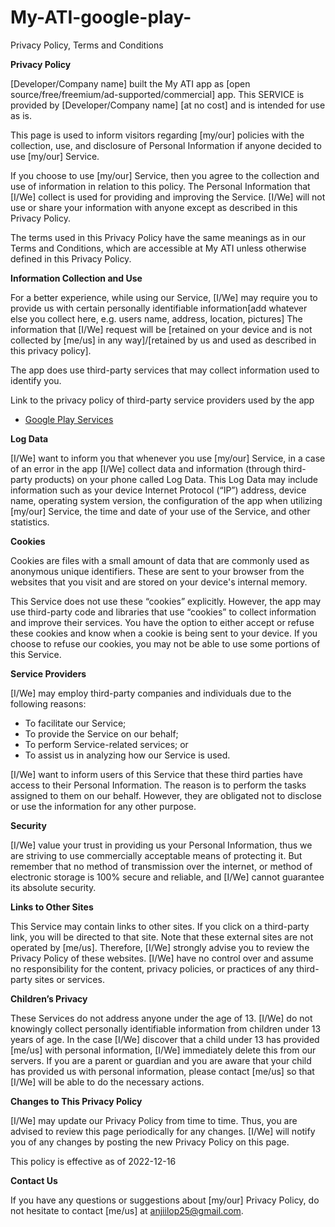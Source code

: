 # My-ATI-google-play-
Privacy Policy, Terms and Conditions

**<ya-tr-span data-index="155-0" data-translated="true" data-source-lang="en" data-target-lang="ru" data-value="Privacy Policy" data-translation="Политика конфиденциальности" data-ch="1" data-type="trSpan">Privacy Policy</ya-tr-span>**

<ya-tr-span data-index="156-0" data-translated="true" data-source-lang="en" data-target-lang="ru" data-value=" [Developer/Company name] built the My ATI app as [open source/free/freemium/ad-supported/commercial] app. " data-translation=" [Разработчик / Название компании] создал приложение My ATI как приложение [с открытым исходным кодом / бесплатное / бесплатное / с поддержкой рекламы / коммерческое]. " data-ch="0" data-type="trSpan">[Developer/Company name] built the My ATI app as [open source/free/freemium/ad-supported/commercial] app.</ya-tr-span> <ya-tr-span data-index="157-0" data-translated="true" data-source-lang="en" data-target-lang="ru" data-value="This SERVICE is provided by [Developer/Company name] [at no cost] and is intended for use as is. " data-translation="Эта УСЛУГА предоставляется [Разработчиком / названием компании] [бесплатно] и предназначена для использования как есть. " data-ch="0" data-type="trSpan">This SERVICE is provided by [Developer/Company name] [at no cost] and is intended for use as is.</ya-tr-span>

<ya-tr-span data-index="158-0" data-translated="true" data-source-lang="en" data-target-lang="ru" data-value=" This page is used to inform visitors regarding [my/our] policies with the collection, use, and disclosure of Personal Information if anyone decided to use [my/our] Service. " data-translation=" Эта страница используется для информирования посетителей о [моей / нашей] политике сбора, использования и раскрытия личной информации, если кто-либо решил воспользоваться [моей / нашей] услугой. " data-ch="0" data-type="trSpan">This page is used to inform visitors regarding [my/our] policies with the collection, use, and disclosure of Personal Information if anyone decided to use [my/our] Service.</ya-tr-span>

<ya-tr-span data-index="159-0" data-translated="true" data-source-lang="en" data-target-lang="ru" data-value=" If you choose to use [my/our] Service, then you agree to the collection and use of information in relation to this policy. " data-translation=" Если вы решите использовать [мой / наш] сервис, вы соглашаетесь на сбор и использование информации в соответствии с этой политикой. " data-ch="0" data-type="trSpan">If you choose to use [my/our] Service, then you agree to the collection and use of information in relation to this policy.</ya-tr-span> <ya-tr-span data-index="160-0" data-translated="true" data-source-lang="en" data-target-lang="ru" data-value="The Personal Information that [I/We] collect is used for providing and improving the Service. " data-translation="Личная информация, которую [я / мы] собираем, используется для предоставления и улучшения Сервиса. " data-ch="0" data-type="trSpan">The Personal Information that [I/We] collect is used for providing and improving the Service.</ya-tr-span> <ya-tr-span data-index="161-0" data-translated="true" data-source-lang="en" data-target-lang="ru" data-value="[I/We] will not use or share your information with anyone except as described in this Privacy Policy. " data-translation="[Я / мы] не будем использовать или передавать вашу информацию кому-либо, за исключением случаев, описанных в настоящей Политике конфиденциальности. " data-ch="0" data-type="trSpan">[I/We] will not use or share your information with anyone except as described in this Privacy Policy.</ya-tr-span>

<ya-tr-span data-index="162-0" data-translated="true" data-source-lang="en" data-target-lang="ru" data-value=" The terms used in this Privacy Policy have the same meanings as in our Terms and Conditions, which are accessible at My ATI unless otherwise defined in this Privacy Policy. " data-translation=" Термины, используемые в этой политике конфиденциальности, имеют те же значения, что и в наших Правилах и условиях, которые доступны на My ATI, если иное не определено в этой Политике конфиденциальности. " data-ch="0" data-type="trSpan">The terms used in this Privacy Policy have the same meanings as in our Terms and Conditions, which are accessible at My ATI unless otherwise defined in this Privacy Policy.</ya-tr-span>

**<ya-tr-span data-index="163-0" data-translated="true" data-source-lang="en" data-target-lang="ru" data-value="Information Collection and Use" data-translation="Сбор и использование информации" data-ch="0" data-type="trSpan">Information Collection and Use</ya-tr-span>**

<ya-tr-span data-index="164-0" data-translated="true" data-source-lang="en" data-target-lang="ru" data-value=" For a better experience, while using our Service, [I/We] may require you to provide us with certain personally identifiable information[add whatever else you collect here, e.g. users name, address, location, pictures] " data-translation=" Для улучшения работы при использовании нашего Сервиса [я / мы] можем потребовать от вас предоставить нам определенную личную информацию [добавьте сюда все остальное, что вы собираете, например, имя пользователя, адрес, местоположение, фотографии] " data-ch="0" data-type="trSpan">For a better experience, while using our Service, [I/We] may require you to provide us with certain personally identifiable information[add whatever else you collect here, e.g. users name, address, location, pictures]</ya-tr-span> <ya-tr-span data-index="165-0" data-translated="true" data-source-lang="en" data-target-lang="ru" data-value="The information that [I/We] request will be [retained on your device and is not collected by [me/us] in any way]/[retained by us and used as described in this privacy policy]. " data-translation="Информация, которую запрашивает [я / мы], будет [сохранена на вашем устройстве и не собирается [мной / нами] каким-либо образом] / [сохранена нами и используется, как описано в настоящей политике конфиденциальности]. " data-ch="0" data-type="trSpan">The information that [I/We] request will be [retained on your device and is not collected by [me/us] in any way]/[retained by us and used as described in this privacy policy].</ya-tr-span>

<ya-tr-span data-index="166-0" data-translated="true" data-source-lang="en" data-target-lang="ru" data-value=" The app does use third-party services that may collect information used to identify you. " data-translation=" Приложение использует сторонние сервисы, которые могут собирать информацию, используемую для вашей идентификации. " data-ch="0" data-type="trSpan">The app does use third-party services that may collect information used to identify you.</ya-tr-span>

<ya-tr-span data-index="167-0" data-translated="true" data-source-lang="en" data-target-lang="ru" data-value=" Link to the privacy policy of third-party service providers used by the app " data-translation=" Ссылка на политику конфиденциальности сторонних поставщиков услуг, используемых приложением " data-ch="0" data-type="trSpan">Link to the privacy policy of third-party service providers used by the app</ya-tr-span>

*   [<ya-tr-span data-index="168-0" data-translated="true" data-source-lang="en" data-target-lang="ru" data-value="Google Play Services" data-translation="Сервисы Google Play" data-ch="0" data-type="trSpan">Google Play Services</ya-tr-span>](https://www.google.com/policies/privacy/)

**<ya-tr-span data-index="169-0" data-translated="true" data-source-lang="en" data-target-lang="ru" data-value="Log Data" data-translation="Данные журнала" data-ch="0" data-type="trSpan">Log Data</ya-tr-span>**

<ya-tr-span data-index="170-0" data-translated="true" data-source-lang="en" data-target-lang="ru" data-value=" [I/We] want to inform you that whenever you use [my/our] Service, in a case of an error in the app [I/We] collect data and information (through third-party products) on your phone called Log Data." data-translation=" [Я / Мы] хотим сообщить вам, что всякий раз, когда вы используете [мой / наш] сервис, в случае ошибки в приложении [я / Мы] собираем данные и информацию (через сторонние продукты) на вашем телефоне, называемые данными журнала." data-ch="0" data-type="trSpan">[I/We] want to inform you that whenever you use [my/our] Service, in a case of an error in the app [I/We] collect data and information (through third-party products) on your phone called Log Data.</ya-tr-span> <ya-tr-span data-index="171-0" data-translated="true" data-source-lang="en" data-target-lang="ru" data-value=" This Log Data may include information such as your device Internet Protocol (“IP”) address, device name, operating system version, the configuration of the app when utilizing [my/our] Service, the time and date of your use of the Service, and other " data-translation=" Эти данные Журнала могут включать в себя такую информацию, как адрес интернет-протокола вашего устройства (“IP”), имя устройства, версию операционной системы, конфигурацию приложения при использовании Сервиса [мой / наш], время и дату использования вами Сервиса и другие " data-ch="0" data-type="trSpan">This Log Data may include information such as your device Internet Protocol (“IP”) address, device name, operating system version, the configuration of the app when utilizing [my/our] Service, the time and date of your use of the Service, and other</ya-tr-span> <ya-tr-span data-index="172-0" data-translated="true" data-source-lang="en" data-target-lang="ru" data-value=" statistics. " data-translation=" Статистика. " data-ch="0" data-type="trSpan">statistics.</ya-tr-span>

**<ya-tr-span data-index="173-0" data-translated="true" data-source-lang="en" data-target-lang="ru" data-value="Cookies" data-translation="Файлы cookie" data-ch="0" data-type="trSpan">Cookies</ya-tr-span>**

<ya-tr-span data-index="174-0" data-translated="true" data-source-lang="en" data-target-lang="ru" data-value=" Cookies are files with a small amount of data that are commonly used as anonymous unique identifiers. " data-translation=" Cookies - это файлы с небольшим объемом данных, которые обычно используются в качестве анонимных уникальных идентификаторов. " data-ch="0" data-type="trSpan">Cookies are files with a small amount of data that are commonly used as anonymous unique identifiers.</ya-tr-span> <ya-tr-span data-index="175-0" data-translated="true" data-source-lang="en" data-target-lang="ru" data-value="These are sent to your browser from the websites that you visit and are stored on your device's internal memory. " data-translation="Они отправляются в ваш браузер с посещаемых вами веб-сайтов и сохраняются во внутренней памяти вашего устройства. " data-ch="0" data-type="trSpan">These are sent to your browser from the websites that you visit and are stored on your device's internal memory.</ya-tr-span>

<ya-tr-span data-index="176-0" data-translated="true" data-source-lang="en" data-target-lang="ru" data-value=" This Service does not use these “cookies” explicitly. " data-translation=" Эта служба не использует эти “cookies” явно. " data-ch="0" data-type="trSpan">This Service does not use these “cookies” explicitly.</ya-tr-span> <ya-tr-span data-index="177-0" data-translated="true" data-source-lang="en" data-target-lang="ru" data-value="However, the app may use third-party code and libraries that use “cookies” to collect information and improve their services. " data-translation="Тем не менее, приложение может использовать сторонний код и библиотеки, которые используют “cookies” для сбора информации и улучшения своих услуг. " data-ch="0" data-type="trSpan">However, the app may use third-party code and libraries that use “cookies” to collect information and improve their services.</ya-tr-span> <ya-tr-span data-index="178-0" data-translated="true" data-source-lang="en" data-target-lang="ru" data-value="You have the option to either accept or refuse these cookies and know when a cookie is being sent to your device. " data-translation="У вас есть возможность принять или отклонить эти файлы cookie и узнать, когда файл cookie отправляется на ваше устройство. " data-ch="0" data-type="trSpan">You have the option to either accept or refuse these cookies and know when a cookie is being sent to your device.</ya-tr-span> <ya-tr-span data-index="179-0" data-translated="true" data-source-lang="en" data-target-lang="ru" data-value="If you choose to refuse our cookies, you may not be able to use some portions of this Service. " data-translation="Если вы решите отказаться от наших файлов cookie, вы не сможете использовать некоторые части этой Услуги. " data-ch="0" data-type="trSpan">If you choose to refuse our cookies, you may not be able to use some portions of this Service.</ya-tr-span>

**<ya-tr-span data-index="180-0" data-translated="true" data-source-lang="en" data-target-lang="ru" data-value="Service Providers" data-translation="Поставщики услуг" data-ch="0" data-type="trSpan">Service Providers</ya-tr-span>**

<ya-tr-span data-index="181-0" data-translated="true" data-source-lang="en" data-target-lang="ru" data-value=" [I/We] may employ third-party companies and individuals due to the following reasons: " data-translation=" [Я / Мы] можем нанимать сторонние компании и частных лиц по следующим причинам: " data-ch="0" data-type="trSpan">[I/We] may employ third-party companies and individuals due to the following reasons:</ya-tr-span>

*   <ya-tr-span data-index="182-0" data-translated="true" data-source-lang="en" data-target-lang="ru" data-value="To facilitate our Service;" data-translation="Для облегчения нашего обслуживания;" data-ch="0" data-type="trSpan">To facilitate our Service;</ya-tr-span>
*   <ya-tr-span data-index="183-0" data-translated="true" data-source-lang="en" data-target-lang="ru" data-value="To provide the Service on our behalf;" data-translation="Предоставлять Услугу от нашего имени;" data-ch="0" data-type="trSpan">To provide the Service on our behalf;</ya-tr-span>
*   <ya-tr-span data-index="184-0" data-translated="true" data-source-lang="en" data-target-lang="ru" data-value="To perform Service-related services; or" data-translation="Для предоставления услуг, связанных с обслуживанием; или" data-ch="0" data-type="trSpan">To perform Service-related services; or</ya-tr-span>
*   <ya-tr-span data-index="185-0" data-translated="true" data-source-lang="en" data-target-lang="ru" data-value="To assist us in analyzing how our Service is used." data-translation="Чтобы помочь нам проанализировать, как используется наш Сервис." data-ch="0" data-type="trSpan">To assist us in analyzing how our Service is used.</ya-tr-span>

<ya-tr-span data-index="186-0" data-translated="true" data-source-lang="en" data-target-lang="ru" data-value=" [I/We] want to inform users of this Service that these third parties have access to their Personal Information. " data-translation=" [Я / мы] хотим проинформировать пользователей этой Службы о том, что эти третьи стороны имеют доступ к их личной информации. " data-ch="0" data-type="trSpan">[I/We] want to inform users of this Service that these third parties have access to their Personal Information.</ya-tr-span> <ya-tr-span data-index="187-0" data-translated="true" data-source-lang="en" data-target-lang="ru" data-value="The reason is to perform the tasks assigned to them on our behalf. " data-translation="Причина в том, чтобы выполнять задачи, возложенные на них от нашего имени. " data-ch="0" data-type="trSpan">The reason is to perform the tasks assigned to them on our behalf.</ya-tr-span> <ya-tr-span data-index="188-0" data-translated="true" data-source-lang="en" data-target-lang="ru" data-value="However, they are obligated not to disclose or use the information for any other purpose. " data-translation="Тем не менее, они обязаны не разглашать и не использовать информацию для каких-либо других целей. " data-ch="0" data-type="trSpan">However, they are obligated not to disclose or use the information for any other purpose.</ya-tr-span>

**<ya-tr-span data-index="189-0" data-translated="true" data-source-lang="en" data-target-lang="ru" data-value="Security" data-translation="Безопасность" data-ch="0" data-type="trSpan">Security</ya-tr-span>**

<ya-tr-span data-index="190-0" data-translated="true" data-source-lang="en" data-target-lang="ru" data-value=" [I/We] value your trust in providing us your Personal Information, thus we are striving to use commercially acceptable means of protecting it. " data-translation=" [Я / мы] ценим ваше доверие в предоставлении нам вашей личной информации, поэтому мы стремимся использовать коммерчески приемлемые способы ее защиты. " data-ch="0" data-type="trSpan">[I/We] value your trust in providing us your Personal Information, thus we are striving to use commercially acceptable means of protecting it.</ya-tr-span> <ya-tr-span data-index="191-0" data-translated="true" data-source-lang="en" data-target-lang="ru" data-value="But remember that no method of transmission over the internet, or method of electronic storage is 100% secure and reliable, and [I/We] cannot guarantee its absolute security. " data-translation="Но помните, что ни один способ передачи через Интернет или способ электронного хранения не является на 100% безопасным и надежным, и [я / мы] не можем гарантировать его абсолютную безопасность. " data-ch="0" data-type="trSpan">But remember that no method of transmission over the internet, or method of electronic storage is 100% secure and reliable, and [I/We] cannot guarantee its absolute security.</ya-tr-span>

**<ya-tr-span data-index="192-0" data-translated="true" data-source-lang="en" data-target-lang="ru" data-value="Links to Other Sites" data-translation="Ссылки на другие сайты" data-ch="0" data-type="trSpan">Links to Other Sites</ya-tr-span>**

<ya-tr-span data-index="193-0" data-translated="true" data-source-lang="en" data-target-lang="ru" data-value=" This Service may contain links to other sites. " data-translation=" Этот сервис может содержать ссылки на другие сайты. " data-ch="0" data-type="trSpan">This Service may contain links to other sites.</ya-tr-span> <ya-tr-span data-index="194-0" data-translated="true" data-source-lang="en" data-target-lang="ru" data-value="If you click on a third-party link, you will be directed to that site. " data-translation="Если вы нажмете на стороннюю ссылку, вы будете перенаправлены на этот сайт. " data-ch="0" data-type="trSpan">If you click on a third-party link, you will be directed to that site.</ya-tr-span> <ya-tr-span data-index="195-0" data-translated="true" data-source-lang="en" data-target-lang="ru" data-value="Note that these external sites are not operated by [me/us]. " data-translation="Обратите внимание, что эти внешние сайты не управляются [мной / нами]. " data-ch="0" data-type="trSpan">Note that these external sites are not operated by [me/us].</ya-tr-span> <ya-tr-span data-index="196-0" data-translated="true" data-source-lang="en" data-target-lang="ru" data-value="Therefore, [I/We] strongly advise you to review the Privacy Policy of these websites. " data-translation="Поэтому [я / Мы] настоятельно рекомендуем вам ознакомиться с Политикой конфиденциальности этих веб-сайтов. " data-ch="0" data-type="trSpan">Therefore, [I/We] strongly advise you to review the Privacy Policy of these websites.</ya-tr-span> <ya-tr-span data-index="197-0" data-translated="true" data-source-lang="en" data-target-lang="ru" data-value="[I/We] have no control over and assume no responsibility for the content, privacy policies, or practices of any third-party sites or services. " data-translation="[Я / мы] не контролируем и не несем ответственности за содержание, политику конфиденциальности или действия любых сторонних сайтов или сервисов. " data-ch="0" data-type="trSpan">[I/We] have no control over and assume no responsibility for the content, privacy policies, or practices of any third-party sites or services.</ya-tr-span>

**<ya-tr-span data-index="198-0" data-translated="true" data-source-lang="en" data-target-lang="ru" data-value="Children’s Privacy" data-translation="Конфиденциальность детей" data-ch="0" data-type="trSpan">Children’s Privacy</ya-tr-span>**

<ya-tr-span data-index="199-0" data-translated="true" data-source-lang="en" data-target-lang="ru" data-value=" These Services do not address anyone under the age of 13\. " data-translation=" Эти Услуги не предназначены для лиц младше 13 лет. " data-ch="0" data-type="trSpan">These Services do not address anyone under the age of 13\.</ya-tr-span> <ya-tr-span data-index="200-0" data-translated="true" data-source-lang="en" data-target-lang="ru" data-value="[I/We] do not knowingly collect personally identifiable information from children under 13 years of age. " data-translation="[Я / мы] сознательно не собираем личную информацию от детей младше 13 лет. " data-ch="0" data-type="trSpan">[I/We] do not knowingly collect personally identifiable information from children under 13 years of age.</ya-tr-span> <ya-tr-span data-index="201-0" data-translated="true" data-source-lang="en" data-target-lang="ru" data-value="In the case [I/We] discover that a child under 13 has provided [me/us] with personal information, [I/We] immediately delete this from our servers." data-translation="В случае, если [я / мы] обнаружим, что ребенок младше 13 лет предоставил [мне / нам] личную информацию, [Я / Мы] немедленно удаляем ее с наших серверов." data-ch="0" data-type="trSpan">In the case [I/We] discover that a child under 13 has provided [me/us] with personal information, [I/We] immediately delete this from our servers.</ya-tr-span> <ya-tr-span data-index="202-0" data-translated="true" data-source-lang="en" data-target-lang="ru" data-value=" If you are a parent or guardian and you are aware that your child has provided us with " data-translation=" Если вы являетесь родителем или опекуном и вам известно, что ваш ребенок предоставил нам " data-ch="0" data-type="trSpan">If you are a parent or guardian and you are aware that your child has provided us with</ya-tr-span> <ya-tr-span data-index="203-0" data-translated="true" data-source-lang="en" data-target-lang="ru" data-value=" personal information, please contact [me/us] so that [I/We] will be able to do the necessary actions. " data-translation=" личная информация, пожалуйста, свяжитесь с [мной / нами], чтобы [я / мы] могли выполнить необходимые действия. " data-ch="0" data-type="trSpan">personal information, please contact [me/us] so that [I/We] will be able to do the necessary actions.</ya-tr-span>

**<ya-tr-span data-index="204-0" data-translated="true" data-source-lang="en" data-target-lang="ru" data-value="Changes to This Privacy Policy" data-translation="Изменения в этой политике конфиденциальности" data-ch="0" data-type="trSpan">Changes to This Privacy Policy</ya-tr-span>**

<ya-tr-span data-index="205-0" data-translated="true" data-source-lang="en" data-target-lang="ru" data-value=" [I/We] may update our Privacy Policy from time to time. " data-translation=" [Я / мы] можем время от времени обновлять нашу политику конфиденциальности. " data-ch="0" data-type="trSpan">[I/We] may update our Privacy Policy from time to time.</ya-tr-span> <ya-tr-span data-index="206-0" data-translated="true" data-source-lang="en" data-target-lang="ru" data-value="Thus, you are advised to review this page periodically for any changes. " data-translation="Таким образом, вам рекомендуется периодически просматривать эту страницу на предмет любых изменений. " data-ch="0" data-type="trSpan">Thus, you are advised to review this page periodically for any changes.</ya-tr-span> <ya-tr-span data-index="207-0" data-translated="true" data-source-lang="en" data-target-lang="ru" data-value="[I/We] will notify you of any changes by posting the new Privacy Policy on this page. " data-translation="[Я / мы] уведомим вас о любых изменениях, разместив новую политику конфиденциальности на этой странице. " data-ch="0" data-type="trSpan">[I/We] will notify you of any changes by posting the new Privacy Policy on this page.</ya-tr-span>

<ya-tr-span data-index="208-0" data-translated="true" data-source-lang="en" data-target-lang="ru" data-value="This policy is effective as of 2022-12-16" data-translation="Эта политика действует с 2022-12-16" data-ch="0" data-type="trSpan">This policy is effective as of 2022-12-16</ya-tr-span>

**<ya-tr-span data-index="209-0" data-translated="true" data-source-lang="en" data-target-lang="ru" data-value="Contact Us" data-translation="Связаться с нами" data-ch="0" data-type="trSpan">Contact Us</ya-tr-span>**

<ya-tr-span data-index="210-0" data-translated="true" data-source-lang="en" data-target-lang="ru" data-value=" If you have any questions or suggestions about [my/our] Privacy Policy, do not hesitate to contact [me/us] at anjiilop25@gmail.com. " data-translation=" Если у вас есть какие-либо вопросы или предложения по поводу [моей / нашей] политики конфиденциальности, не стесняйтесь обращаться к [мне / нам] по адресу anjiilop25@gmail.com . " data-ch="0" data-type="trSpan">If you have any questions or suggestions about [my/our] Privacy Policy, do not hesitate to contact [me/us] at anjiilop25@gmail.com.</ya-tr-span>


